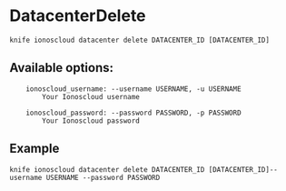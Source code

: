 # DatacenterDelete



    knife ionoscloud datacenter delete DATACENTER_ID [DATACENTER_ID]


## Available options:

```
    ionoscloud_username: --username USERNAME, -u USERNAME
        Your Ionoscloud username

    ionoscloud_password: --password PASSWORD, -p PASSWORD
        Your Ionoscloud password

```

## Example

    knife ionoscloud datacenter delete DATACENTER_ID [DATACENTER_ID]--username USERNAME --password PASSWORD
